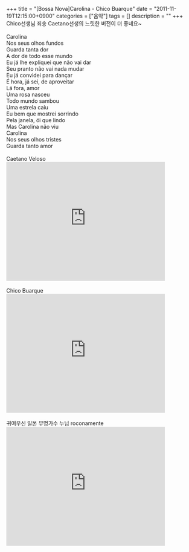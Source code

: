 +++
title = "[Bossa Nova]Carolina - Chico Buarque"
date = "2011-11-19T12:15:00+0900"
categories = ["음악"]
tags = []
description = ""
+++
<span class="copyright_entry" style="display:block;" title="[Bossa Nova]Carolina - Chico Buarque@@**@@http://shed.egloos.com/3768778"></span>Chico선생님 죄송 Caetano선생의 느릿한 버전이 더 좋네요~
<br>
<br>Carolina
<br>Nos seus olhos fundos
<br>Guarda tanta dor
<br>A dor de todo esse mundo
<br>Eu já lhe expliquei que não vai dar
<br>Seu pranto não vai nada mudar
<br>Eu já convidei para dançar
<br>É hora, já sei, de aproveitar
<br>Lá fora, amor
<br>Uma rosa nasceu
<br>Todo mundo sambou
<br>Uma estrela caiu
<br>Eu bem que mostrei sorrindo
<br>Pela janela, ói que lindo
<br>Mas Carolina não viu
<br>Carolina
<br>Nos seus olhos tristes
<br>Guarda tanto amor
<br>
<br>Caetano Veloso
<br>
<embed src="http://www.youtube.com/v/ijCwWsG_IBg?version=3&amp;hl=ko_KR" type="application/x-shockwave-flash" width="420" height="315" allowscriptaccess="always" allowfullscreen="true">
<br>
<br>Chico Buarque 
<br>
<embed src="http://www.youtube.com/v/SyiFXy_2K6U?version=3&amp;hl=ko_KR" type="application/x-shockwave-flash" width="420" height="315" allowscriptaccess="always" allowfullscreen="true">
<br>
<br>귀여우신 일본 무명가수 누님 roconamente
<br>
<embed src="http://www.youtube.com/v/UqCH4AdKeFM?version=3&amp;hl=ko_KR" type="application/x-shockwave-flash" width="420" height="315" allowscriptaccess="always" allowfullscreen="true"> 
<!--
       <rdf:RDF xmlns:rdf="http://www.w3.org/1999/02/22-rdf-syntax-ns#"
		    xmlns:dc="http://purl.org/dc/elements/1.1/"
		    xmlns:trackback="http://madskills.com/public/xml/rss/module/trackback/">
       <rdf:Description
	        rdf:about="http://shed.egloos.com/3768778"
	        dc:identifier="http://shed.egloos.com/3768778"
	        dc:title="[Bossa Nova]Carolina - Chico Buarque"
	        trackback:ping="http://shed.egloos.com/tb/3768778"/>
       </rdf:RDF>
       -->

<ul></ul>